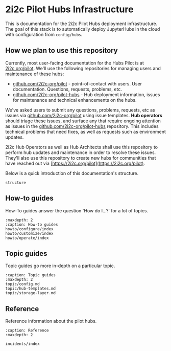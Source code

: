# 2i2c Pilot Hubs Infrastructure

This is documentation for the 2i2c Pilot Hubs deployment infrastructure. The goal of this stack is to automatically deploy JupyterHubs in the cloud with configuration from `config/hubs`.


## How we plan to use this repository

Currently, most user-facing documentation for the Hubs Pilot is at [2i2c.org/pilot](https://2i2c.org/pilot/). We'll use the following repositories for managing users and maintenance of these hubs:

- [github.com/2i2c-org/pilot](https://github.com/2i2c-org/pilot) - point-of-contact with users. User documentation. Questions, requests, problems, etc.
- [github.com/2i2c-org/pilot-hubs](https://github.com/2i2c-org/pilot-hubs) - Hub deployment information, issues for maintenance and technical enhancements on the hubs.

We've asked users to submit any questions, problems, requests, etc as issues via [github.com/2i2c-org/pilot](https://github.com/2i2c-org/pilot) using issue templates. **Hub operators** should triage these issues, and surface any that require ongoing attention as issues in the [github.com/2i2c-org/pilot-hubs](https://github.com/2i2c-org/pilot-hubs) repository. This includes technical problems that need fixes, as well as requests such as environment updates.

2i2c Hub Operators as well as Hub Architects shall use this repository to perform hub updates and maintenance in order to resolve these issues. They'll also use this repository to create new hubs for communities that have reached out via [https://2i2c.org/pilot](https://2i2c.org/pilot).

Below is a quick introduction of this documentation's structure.

```{toctree}
structure
```

## How-to guides

How-To guides answer the question 'How do I...?' for a lot of topics.

```{toctree}
:maxdepth: 2
:caption: How-to guides
howto/configure/index
howto/customize/index
howto/operate/index
```

## Topic guides

Topic guides go more in-depth on a particular topic.

```{toctree}
:caption: Topic guides
:maxdepth: 2
topic/config.md
topic/hub-templates.md
topic/storage-layer.md
```

## Reference

Reference information about the pilot hubs.

```{toctree}
:caption: Reference
:maxdepth: 2

incidents/index
```
